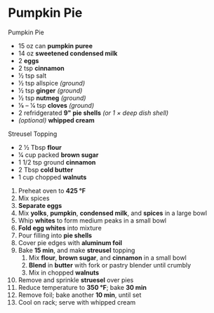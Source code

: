 # Pumpkin Pie

Pumpkin Pie
* 15 oz can **pumpkin puree**
* 14 oz **sweetened condensed milk**
* 2 **eggs**
* 2 tsp **cinnamon**
* 1⁄2 tsp salt
* 1⁄2 tsp allspice *(ground)*
* 1⁄2 tsp **ginger** *(ground)*
* 1⁄2 tsp **nutmeg** *(ground)*
* 1⁄8 – 1⁄4 tsp **cloves** *(ground)*
* 2 refridgerated **9" pie shells** *(or 1 × deep dish shell)*
* *(optional)* **whipped cream**

Streusel Topping

* 2 1⁄2 Tbsp **flour**
* 1⁄4 cup packed **brown sugar**
* 1 1/2 tsp ground **cinnamon**
* 2 Tbsp **cold butter**
* 1 cup chopped  **walnuts**

1. Preheat oven to **425 °F**
1. Mix spices
1. **Separate eggs**
1. Mix **yolks**, **pumpkin**, **condensed milk**, and **spices** in a large bowl
1. Whip **whites** to form medium peaks in a small bowl
1. **Fold egg whites** into mixture
1. Pour filling into **pie shells**
1. Cover pie edges with **aluminum foil**
1. Bake **15 min**, and make **streusel** topping
   1. Mix **flour**, **brown sugar**, and **cinnamon** in a small bowl
   1. **Blend** in **butter** with fork or pastry blender until crumbly
   1. Mix in chopped **walnuts**
1. Remove and sprinkle **struesel** over pies
1. Reduce temperature to **350 °F**; bake **30 min**
1. Remove foil; bake another **10 min**, until set
1. Cool on rack; serve with whipped cream
